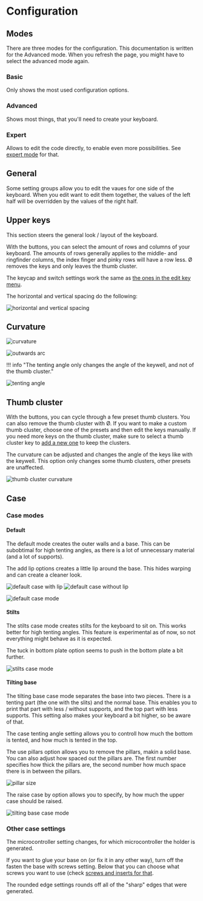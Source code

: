 # Configuration

## Modes
There are three modes for the configuration. This documentation is written for the Advanced mode. When you refresh the page, you might have to select the advanced mode again.

### Basic
Only shows the most used configuration options.

### Advanced
Shows most things, that you'll need to create your keyboard.

### Expert
Allows to edit the code directly, to enable even more possibilities. See [expert mode](expert.md) for that.

## General
Some setting groups allow you to edit the vaues for one side of the keyboard. When you edit want to edit them together, the values of the left half will be overridden by the values of the right half.

## Upper keys
This section steers the general look / layout of the keyboard.

With the buttons, you can select the amount of rows and columns of your keyboard. The amounts of rows generally applies to the middle- and ringfinder columns, the index finger and pinky rows will have a row less. Ø removes the keys and only leaves the thumb cluster.

The keycap and switch settings work the same as [the ones in the edit key menu](editor-basics.md#switch-and-keycap-size).

The horizontal and vertical spacing do the following:

![horizontal and vertical spacing](../assets/key-spacing.png)

## Curvature
![curvature](../assets/curvature.png)

![outwards arc](../assets/outwards-arc.png)

!!! info "The tenting angle only changes the angle of the keywell, and not of the thumb cluster."

![tenting angle](../assets/tenting-angle.png)

## Thumb cluster
With the buttons, you can cycle through a few preset thumb clusters. You can also remove the thumb cluster with Ø.
If you want to make a custom thumb cluster, choose one of the presets and then edit the keys manually. If you need more keys on the thumb cluster, make sure to select a thumb cluster key to [add a new one](editor-basics.md#adding-keys) to keep the clusters.

The curvature can be adjusted and changes the angle of the keys like with the keywell. This option only changes some thumb clusters, other presets are unaffected.

![thumb cluster curvature](../assets/thumb-cluster-curvature.png)

## Case
### Case modes
#### Default
The default mode creates the outer walls and a base. This can be subobtimal for high tenting angles, as there is a lot of unnecessary material (and a lot of supports).

The add lip options creates a little lip around the base. This hides warping and can create a cleaner look.

![default case with lip](../assets/default-case-with-lip.png)
![default case without lip](../assets/default-case-without-lip.png)

![default case mode](../assets/default-case-mode.png)

#### Stilts
The stilts case mode creates stilts for the keyboard to sit on. This works better for high tenting angles. This feature is experimental as of now, so not everything might behave as it is expected.

The tuck in bottom plate option seems to push in the bottom plate a bit further.

![stilts case mode](../assets/stilts-case-mode.png)

#### Tilting base
The tilting base case mode separates the base into two pieces. There is a tenting part (the one with the slits) and the normal base. This enables you to print that part with less / without supports, and the top part with less supports. This setting also makes your keyboard a bit higher, so be aware of that.

The case tenting angle setting allows you to controll how much the bottom is tented, and how much is tented in the top.

The use pillars option allows you to remove the pillars, makin a solid base. You can also adjust how spaced out the pillars are. The first number specifies how thick the pillars are, the second number how much space there is in between the pillars.

![pillar size](../assets/pillar-size.png)

The raise case by option allows you to specify, by how much the upper case should be raised.

![tilting base case mode](../assets/tilting-base-case-mode.png)

### Other case settings
The microcontroller setting changes, for which microcontroller the holder is generated.

If you want to glue your base on (or fix it in any other way), turn off the fasten the base with screws setting. Below that you can choose what screws you want to use (check [screws and inserts for that](screws.md).

The rounded edge settings rounds off all of the "sharp" edges that were generated.

